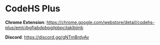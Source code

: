 # CodeHS Plus

**Chrome Extension**: https://chrome.google.com/webstore/detail/codehs-plus/emlcjbgfjabdpbpgjlpbpcilaklbjjnb

**Discord**: https://discord.gg/gNTmBrdyAv
